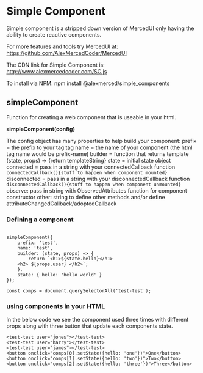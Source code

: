 # Simple Component

Simple component is a stripped down version of MercedUI only having the ability to create reactive components.

For more features and tools try MercedUI at: https://github.com/AlexMercedCoder/MercedUI

The CDN link for Simple Component is: http://www.alexmercedcoder.com/SC.js

To install via NPM: npm install @alexmerced/simple_components

## simpleComponent

Function for creating a web component that is useable in your html.

**simpleComponent(config)**

The config object has many properties to help build your component:
prefix = the prefix to your tag tag
name = the name of your component (the html tag name would be prefix-name)
builder = function that returns template (state, props) => {return templateString}
state = initial state object
connected = pass in a string with your connectedCallback function `connectedCallback(){stuff to happen when component mounted}`
disconnected = pass in a string with your disconnectedCallback function `disconnectedCallback(){stuff to happen when component unmounted}`
observe: pass in string with ObservedAttributes function for component constructor
other: string to define other methods and/or define attributeChangedCallback/adoptedCallback

### Defining a component

```

simpleComponent({
    prefix: 'test',
    name: 'test',
    builder: (state, props) => {
        return `<h1>${state.hello}</h1>
    <h2> ${props.user} </h2>`;
    },
    state: { hello: 'hello world' }
});

const comps = document.querySelectorAll('test-test');

```

### using components in your HTML

In the below code we see the component used three times with different props along with three button that update each components state.

```
<test-test user="jones"></test-test>
<test-test user="harry"></test-test>
<test-test user="james"></test-test>
<button onclick="comps[0].setState({hello: 'one'})">One</button>
<button onclick="comps[1].setState({hello: 'two'})">Two</button>
<button onclick="comps[2].setState({hello: 'three'})">Three</button>
```
